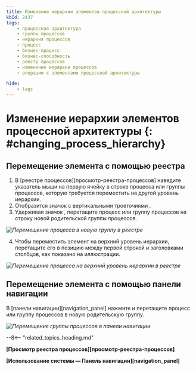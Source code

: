 ```yaml
---
title: Изменение иерархии элементов процессной архитектуры
kbId: 2437
tags:
    - процессная архитектура
    - группы процессов
    - иерархия процессов
    - процесс
    - бизнес-процесс
    - бизнес-способность
    - реестр процессов
    - изменение иерархии процессов
    - операции с элементами процессной архитектуры

hide:
    - tags
---
```


# Изменение иерархии элементов процессной архитектуры {: #changing_process_hierarchy}

## Перемещение элемента с помощью реестра

1. В [реестре процессов][просмотр-реестра-процессов] наведите указатель мыши на первую ячейку в строке процесса или группы процессов, которую требуется переместить на другой уровень иерархии.
2. Отобразится значок с вертикальными троеточиями <i class="fa-light fa-grip-dots-vertical"></i>.
3. Удерживая значок <i class="fa-light fa-grip-dots-vertical"></i>, перетащите процесс или группу процессов на строку новой родительской группы процессов.

*![Перемещение процесса в новую группу в реестре](process_architecture_modeling_moving_entity_in_registry.png)*

4. Чтобы переместить элемент на верхний уровень иерархии, перетащите его в позицию между первой строкой и заголовками столбцов, как показано на иллюстрации.

*![Перемещение процесса на верхний уровень иерархии в реестре](process_architecture_modeling_moving_entity_in_registry_top_level.png)*

## Перемещение элемента с помощью панели навигации

В [панели навигации][navigation_panel] нажмите и перетащите процесс или группу процессов в новую родительскую группу.

*![Перемещение группы процессов в панели навигации](process_architecture_modeling_moving_entity_in_navigation.png)*

--8<-- "related_topics_heading.md"

**[Просмотр реестра процессов][просмотр-реестра-процессов]**

**[Использование системы — Панель навигации][navigation_panel]**
